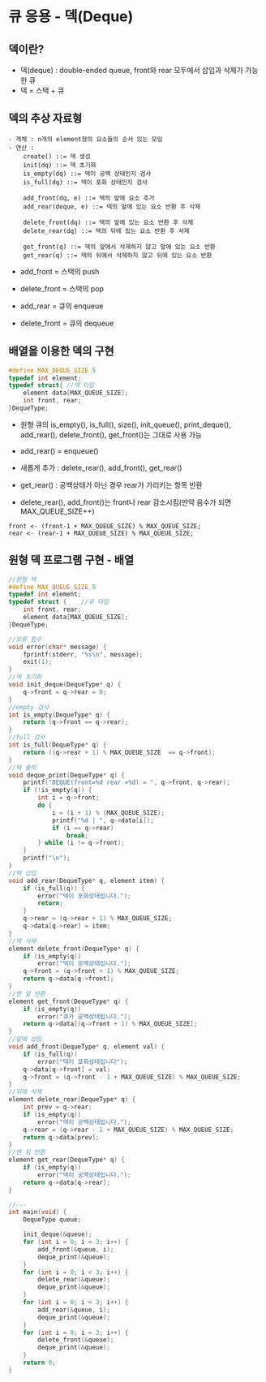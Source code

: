 # 큐 응용 - 덱(Deque)
## 덱이란?
- 덱(deque) : double-ended queue, front와 rear 모두에서 삽입과 삭제가 가능한 큐
- 덱 = 스택 + 큐

## 덱의 추상 자료형
```
- 객체 : n개의 element형의 요소들의 순서 있는 모임
- 연산 : 
	create() ::= 덱 생성
	init(dq) ::= 덱 초기화
	is_empty(dq) ::= 덱이 공백 상태인지 검사
	is_full(dq) ::= 덱이 포화 상태인지 검사

	add_front(dq, e) ::= 덱의 앞에 요소 추가
	add_rear(deque, e) ::= 덱의 앞에 있는 요소 반환 후 삭제

	delete_front(dq) ::= 덱의 앞에 있는 요소 반환 후 삭제
	delete_rear(dq) ::= 덱의 뒤에 있는 요소 반환 후 삭제

	get_front(q) ::= 덱의 앞에서 삭제하지 않고 앞에 있는 요소 반환
	get_rear(q) ::= 덱의 뒤에서 삭제하지 않고 뒤에 있는 요소 반환
```
- add_front = 스택의 push
- delete_front = 스택의 pop

- add_rear = 큐의 enqueue
- delete_front = 큐의 dequeue

## 배열을 이용한 덱의 구현
```c
#define MAX_DEQUE_SIZE 5
typedef int element;
typedef struct{ //덱 타입
	element data[MAX_QUEUE_SIZE];
	int front, rear;
}DequeType;
```
- 원형 큐의 is_empty(), is_full(), size(), init_queue(), print_deque(), add_rear(), delete_front(), get_front()는 그대로 사용 가능
- add_rear() = enqueue()
- 새롭게 추가 : delete_rear(), add_front(), get_rear() 

- get_rear() : 공백상태가 아닌 경우 rear가 가리키는 항목 반환
- delete_rear(), add_front()는 front나 rear 감소시킴(만약 음수가 되면 MAX_QUEUE_SIZE++)
```
front <- (front-1 + MAX_QUEUE_SIZE) % MAX_QUEUE_SIZE;
rear <- (rear-1 + MAX_QUEUE_SIZE) % MAX_QUEUE_SIZE;
```

## 원형 덱 프로그램 구현 - 배열
```c
//원형 덱
#define MAX_QUEUE_SIZE 5
typedef int element;
typedef struct {	//큐 타입
	int front, rear;
	element data[MAX_QUEUE_SIZE];
}DequeType;

//오류 함수
void error(char* message) {
	fprintf(stderr, "%s\n", message);
	exit(1);
}
//덱 초기화
void init_deque(DequeType* q) {
	q->front = q->rear = 0;
}
//empty 검사
int is_empty(DequeType* q) {
	return (q->front == q->rear);
}
//full 검사
int is_full(DequeType* q) {
	return ((q->rear + 1) % MAX_QUEUE_SIZE  == q->front);
}
//덱 출력
void deque_print(DequeType* q) {
	printf("DEQUE(front=%d rear =%d) = ", q->front, q->rear);
	if (!is_empty(q)) {
		int i = q->front;
		do {
			i = (i + 1) % (MAX_QUEUE_SIZE);
			printf("%d | ", q->data[i]);
			if (i == q->rear)
				break;
		} while (i != q->front);
	}
	printf("\n");
}
//덱 삽입
void add_rear(DequeType* q, element item) {
	if (is_full(q)) {
		error("덱이 포화상태입니다.");
		return;
	}
	q->rear = (q->rear + 1) % MAX_QUEUE_SIZE;
	q->data[q->rear] = item;
}
//덱 삭제
element delete_front(DequeType* q) {
	if (is_empty(q))
		error("덱이 공백상태입니다.");
	q->front = (q->front + 1) % MAX_QUEUE_SIZE;
	return q->data[q->front];
}
//맨 앞 반환
element get_front(DequeType* q) {
	if (is_empty(q))
		error("큐가 공백상태입니다.");
	return q->data[(q->front + 1) % MAX_QUEUE_SIZE];
}
//앞에 삽입
void add_front(DequeType* q, element val) {
	if (is_full(q))
		error("덱이 포화상태입니다");
	q->data[q->front] = val;
	q->front = (q->front - 1 + MAX_QUEUE_SIZE) % MAX_QUEUE_SIZE;
}
//뒤에 삭제
element delete_rear(DequeType* q) {
	int prev = q->rear;
	if (is_empty(q))
		error("덱이 공백상태입니다.");
	q->rear = (q->rear - 1 + MAX_QUEUE_SIZE) % MAX_QUEUE_SIZE;
	return q->data[prev];
}
//맨 뒤 반환
element get_rear(DequeType* q) {
	if (is_empty(q))
		error("덱이 공백상태입니다.");
	return q->data[q->rear];
}

//---
int main(void) {
	DequeType queue;

	init_deque(&queue);
	for (int i = 0; i < 3; i++) {
		add_front(&queue, i);
		deque_print(&queue);
	}
	for (int i = 0; i < 3; i++) {
		delete_rear(&queue);
		deque_print(&queue);
	}
	for (int i = 0; i < 3; i++) {
		add_rear(&queue, i);
		deque_print(&queue);
	}
	for (int i = 0; i < 3; i++) {
		delete_front(&queue);
		deque_print(&queue);
	}
	return 0;
}
```
